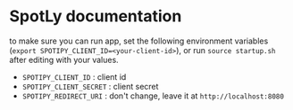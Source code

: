 # SpotLy documentation

to make sure you can run app, set the following environment variables (`export SPOTIPY_CLIENT_ID=<your-client-id>`), or run `source startup.sh` after editing with your values.

- `SPOTIPY_CLIENT_ID` : client id
- `SPOTIPY_CLIENT_SECRET` : client secret
- `SPOTIPY_REDIRECT_URI` : don't change, leave it at `http://localhost:8080`
